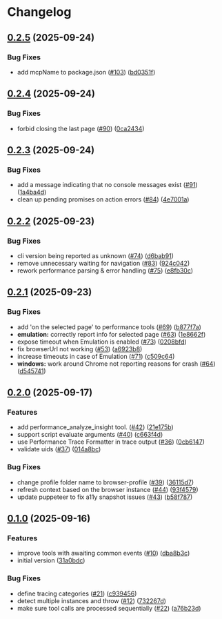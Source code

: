# Changelog

## [0.2.5](https://github.com/ChromeDevTools/chrome-devtools-mcp/compare/chrome-devtools-mcp-v0.2.4...chrome-devtools-mcp-v0.2.5) (2025-09-24)


### Bug Fixes

* add mcpName to package.json ([#103](https://github.com/ChromeDevTools/chrome-devtools-mcp/issues/103)) ([bd0351f](https://github.com/ChromeDevTools/chrome-devtools-mcp/commit/bd0351fd36ae35e41e613f0d15df40aeca17ba94))

## [0.2.4](https://github.com/ChromeDevTools/chrome-devtools-mcp/compare/chrome-devtools-mcp-v0.2.3...chrome-devtools-mcp-v0.2.4) (2025-09-24)


### Bug Fixes

* forbid closing the last page ([#90](https://github.com/ChromeDevTools/chrome-devtools-mcp/issues/90)) ([0ca2434](https://github.com/ChromeDevTools/chrome-devtools-mcp/commit/0ca2434a29eb4bc6e570a4ebe21a135d85f4c0f3))

## [0.2.3](https://github.com/ChromeDevTools/chrome-devtools-mcp/compare/chrome-devtools-mcp-v0.2.2...chrome-devtools-mcp-v0.2.3) (2025-09-24)


### Bug Fixes

* add a message indicating that no console messages exist ([#91](https://github.com/ChromeDevTools/chrome-devtools-mcp/issues/91)) ([1a4ba4d](https://github.com/ChromeDevTools/chrome-devtools-mcp/commit/1a4ba4d3e05f51a85747816f8638f31230881437))
* clean up pending promises on action errors ([#84](https://github.com/ChromeDevTools/chrome-devtools-mcp/issues/84)) ([4e7001a](https://github.com/ChromeDevTools/chrome-devtools-mcp/commit/4e7001ac375ec51f55b29e9faf68aff0dd09fa0f))

## [0.2.2](https://github.com/ChromeDevTools/chrome-devtools-mcp/compare/chrome-devtools-mcp-v0.2.1...chrome-devtools-mcp-v0.2.2) (2025-09-23)


### Bug Fixes

* cli version being reported as unknown ([#74](https://github.com/ChromeDevTools/chrome-devtools-mcp/issues/74)) ([d6bab91](https://github.com/ChromeDevTools/chrome-devtools-mcp/commit/d6bab912df55dc2e96a8d7893d1906f1fc608d0a))
* remove unnecessary waiting for navigation ([#83](https://github.com/ChromeDevTools/chrome-devtools-mcp/issues/83)) ([924c042](https://github.com/ChromeDevTools/chrome-devtools-mcp/commit/924c042492222a555074063841ce765342e3b5b9))
* rework performance parsing & error handling ([#75](https://github.com/ChromeDevTools/chrome-devtools-mcp/issues/75)) ([e8fb30c](https://github.com/ChromeDevTools/chrome-devtools-mcp/commit/e8fb30c1bfdc2b4ea8c2daf74b24aa82210f99be))

## [0.2.1](https://github.com/ChromeDevTools/chrome-devtools-mcp/compare/chrome-devtools-mcp-v0.2.0...chrome-devtools-mcp-v0.2.1) (2025-09-23)


### Bug Fixes

* add 'on the selected page' to performance tools ([#69](https://github.com/ChromeDevTools/chrome-devtools-mcp/issues/69)) ([b877f7a](https://github.com/ChromeDevTools/chrome-devtools-mcp/commit/b877f7a3053d0cdf2aad1fefc26cf7b913eb95ce))
* **emulation:** correctly report info for selected page ([#63](https://github.com/ChromeDevTools/chrome-devtools-mcp/issues/63)) ([1e8662f](https://github.com/ChromeDevTools/chrome-devtools-mcp/commit/1e8662f06860aecb5c01ed4ff1515ceb9dac26e4))
* expose timeout when Emulation is enabled ([#73](https://github.com/ChromeDevTools/chrome-devtools-mcp/issues/73)) ([0208bfd](https://github.com/ChromeDevTools/chrome-devtools-mcp/commit/0208bfdcf6924953879408c18f4c20da544bf4ff))
* fix browserUrl not working ([#53](https://github.com/ChromeDevTools/chrome-devtools-mcp/issues/53)) ([a6923b8](https://github.com/ChromeDevTools/chrome-devtools-mcp/commit/a6923b8d9397d12ee0f9fe67dd62b10088ec6e87))
* increase timeouts in case of Emulation ([#71](https://github.com/ChromeDevTools/chrome-devtools-mcp/issues/71)) ([c509c64](https://github.com/ChromeDevTools/chrome-devtools-mcp/commit/c509c64576e1be1ddc283653004ef08a117907a2))
* **windows:** work around Chrome not reporting reasons for crash ([#64](https://github.com/ChromeDevTools/chrome-devtools-mcp/issues/64)) ([d545741](https://github.com/ChromeDevTools/chrome-devtools-mcp/commit/d5457412a4a76726547190fb3a46bb78c9d6645c))

## [0.2.0](https://github.com/ChromeDevTools/chrome-devtools-mcp/compare/chrome-devtools-mcp-v0.1.0...chrome-devtools-mcp-v0.2.0) (2025-09-17)


### Features

* add performance_analyze_insight tool. ([#42](https://github.com/ChromeDevTools/chrome-devtools-mcp/issues/42)) ([21e175b](https://github.com/ChromeDevTools/chrome-devtools-mcp/commit/21e175b862c624d7a2d07802141187edf2d2e489))
* support script evaluate arguments ([#40](https://github.com/ChromeDevTools/chrome-devtools-mcp/issues/40)) ([c663f4d](https://github.com/ChromeDevTools/chrome-devtools-mcp/commit/c663f4d7f9c0b868e8b4750f6441525939bfe920))
* use Performance Trace Formatter in trace output ([#36](https://github.com/ChromeDevTools/chrome-devtools-mcp/issues/36)) ([0cb6147](https://github.com/ChromeDevTools/chrome-devtools-mcp/commit/0cb6147b870e17bc3a624e9c6396d963a3e16b44))
* validate uids ([#37](https://github.com/ChromeDevTools/chrome-devtools-mcp/issues/37)) ([014a8bc](https://github.com/ChromeDevTools/chrome-devtools-mcp/commit/014a8bc52ecc58080cedeb8023d44f4a55055a05))


### Bug Fixes

* change profile folder name to browser-profile ([#39](https://github.com/ChromeDevTools/chrome-devtools-mcp/issues/39)) ([36115d7](https://github.com/ChromeDevTools/chrome-devtools-mcp/commit/36115d757abbae0502ffee814f55368d2ca59b9e))
* refresh context based on the browser instance ([#44](https://github.com/ChromeDevTools/chrome-devtools-mcp/issues/44)) ([93f4579](https://github.com/ChromeDevTools/chrome-devtools-mcp/commit/93f4579dd9aca3beef2bd9f2930ddfcc4069c0e3))
* update puppeteer to fix a11y snapshot issues ([#43](https://github.com/ChromeDevTools/chrome-devtools-mcp/issues/43)) ([b58f787](https://github.com/ChromeDevTools/chrome-devtools-mcp/commit/b58f787234a34d5fcb01b336f5fb14e1c55ecdd5))

## [0.1.0](https://github.com/ChromeDevTools/chrome-devtools-mcp/compare/chrome-devtools-mcp-v0.0.2...chrome-devtools-mcp-v0.1.0) (2025-09-16)


### Features

* improve tools with awaiting common events ([#10](https://github.com/ChromeDevTools/chrome-devtools-mcp/issues/10)) ([dba8b3c](https://github.com/ChromeDevTools/chrome-devtools-mcp/commit/dba8b3c5fad0d1bca26aaf172751c51188799927))
* initial version ([31a0bdc](https://github.com/ChromeDevTools/chrome-devtools-mcp/commit/31a0bdce266a33eaca9a7daae4611abb78ff5a25))


### Bug Fixes

* define tracing categories ([#21](https://github.com/ChromeDevTools/chrome-devtools-mcp/issues/21)) ([c939456](https://github.com/ChromeDevTools/chrome-devtools-mcp/commit/c93945657cc96ac7ba213730a750c16e9ab87526))
* detect multiple instances and throw ([#12](https://github.com/ChromeDevTools/chrome-devtools-mcp/issues/12)) ([732267d](https://github.com/ChromeDevTools/chrome-devtools-mcp/commit/732267db5fea0048ed1fcc530bcdd074df4126be))
* make sure tool calls are processed sequentially ([#22](https://github.com/ChromeDevTools/chrome-devtools-mcp/issues/22)) ([a76b23d](https://github.com/ChromeDevTools/chrome-devtools-mcp/commit/a76b23dccf074a13304b0341178665465a2c3399))
